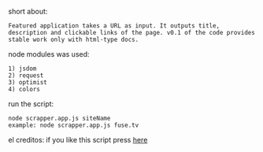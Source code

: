 short about:
	
	Featured application takes a URL as input. It outputs title, description and clickable links of the page. v0.1 of the code provides stable work only with html-type docs.

node modules was used:

 	1) jsdom 
 	2) request
 	3) optimist
 	4) colors

run the script:

	node scrapper.app.js siteName
	example: node scrapper.app.js fuse.tv

el creditos:
if you like this script press [here](http://cs6283.vk.me/u10039947/doc/ecb86832fec2/Gifki-Dzhim-Kerri-Radost-446075.gif/)


	